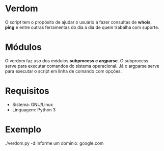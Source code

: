 # Verdom

O script tem o propósito de ajudar o usuário a fazer consultas de **whois**, **ping** e
entre outras ferramentas do dia a dia de quem trabalha com suporte.

# Módulos
O verdom faz uso dos módulos **subprocess e argparse**.
O subprocess serve para executar comandos do sistema operacional. Já o argparse
serve para executar o script em linha de comando com opções.

# Requisitos
 * Sistema: GNU/Linux
 * Linguagem: Python 3

# Exemplo
./verdom.py -d
Informe um dominio: google.com
